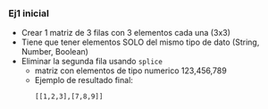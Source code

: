 ### Ej1 inicial

- Crear 1 matriz de 3 filas con 3 elementos cada una (3x3)
- Tiene que tener elementos SOLO del mismo tipo de dato (String, Number, Boolean)
- Eliminar la segunda fila usando `splice`
    - matriz con elementos de tipo numerico 123,456,789
    - Ejemplo de resultado final:
        ```
        [[1,2,3],[7,8,9]]
        ``` 